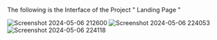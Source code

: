 The following is the Interface of the Project " Landing Page " 

![Screenshot 2024-05-06 212600](https://github.com/Rishab-kumar-026/Landing-Page-Project/assets/163623411/89b23dba-bdee-4ae3-9cb8-425e9581a2b0)
![Screenshot 2024-05-06 224053](https://github.com/Rishab-kumar-026/Landing-Page-Project/assets/163623411/aa4b369f-70db-4d0c-a96e-63197098689d)
![Screenshot 2024-05-06 224118](https://github.com/Rishab-kumar-026/Landing-Page-Project/assets/163623411/21515d45-794c-460b-b2e0-78b118e5a1d6)

